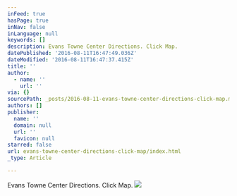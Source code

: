 ```yaml
---
inFeed: true
hasPage: true
inNav: false
inLanguage: null
keywords: []
description: Evans Towne Center Directions. Click Map.
datePublished: '2016-08-11T16:47:49.036Z'
dateModified: '2016-08-11T16:47:37.415Z'
title: ''
author:
  - name: ''
    url: ''
via: {}
sourcePath: _posts/2016-08-11-evans-towne-center-directions-click-map.md
authors: []
publisher:
  name: ''
  domain: null
  url: ''
  favicon: null
starred: false
url: evans-towne-center-directions-click-map/index.html
_type: Article

---
```

Evans Towne Center Directions. Click Map.
![](https://the-grid-user-content.s3-us-west-2.amazonaws.com/3cce81e9-0541-4567-9680-94052751e8d0.png)